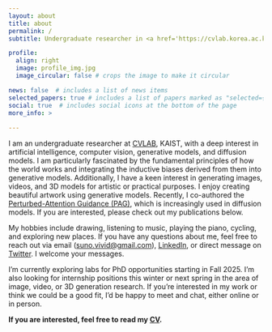 ```yaml
---
layout: about
title: about
permalink: /
subtitle: Undergraduate researcher in <a href='https://cvlab.korea.ac.kr/home'>CVLAB</a>, Korea University

profile:
  align: right
  image: profile_img.jpg
  image_circular: false # crops the image to make it circular

news: false  # includes a list of news items
selected_papers: true # includes a list of papers marked as "selected={true}"
social: true  # includes social icons at the bottom of the page
more_info: >
  
---
```


I am an undergraduate researcher at [CVLAB](https://cvlab.kaist.ac.kr/), KAIST, with a deep interest in artificial intelligence, computer vision, generative models, and diffusion models. I am particularly fascinated by the fundamental principles of how the world works and integrating the inductive biases derived from them into generative models. Additionally, I have a keen interest in generating images, videos, and 3D models for artistic or practical purposes. I enjoy creating beautiful artwork using generative models. Recently, I co-authored the [Perturbed-Attention Guidance (PAG)](https://ku-cvlab.github.io/Perturbed-Attention-Guidance/), which is increasingly used in diffusion models. If you are interested, please check out my publications below.

My hobbies include drawing, listening to music, playing the piano, cycling, and exploring new places. If you have any questions about me, feel free to reach out via email (suno.vivid@gmail.com), [LinkedIn](https://www.linkedin.com/in/donghoon-ahn-622290246), or direct message on [Twitter](https://x.com/donghoon_ahn). I welcome your messages.

I’m currently exploring labs for PhD opportunities starting in Fall 2025. I’m also looking for internship positions this winter or next spring in the area of image, video, or 3D generation research. If you’re interested in my work or think we could be a good fit, I’d be happy to meet and chat, either online or in person.

**If you are interested, feel free to read my [CV](https://drive.google.com/file/d/1UaZ5_w8uNARPfWyiadtoYuaPDxooPYte/view?usp=sharing).**

<!--
Write your biography here. Tell the world about yourself. Link to your favorite [subreddit](http://reddit.com). You can put a picture in, too. The code is already in, just name your picture `prof_pic.jpg` and put it in the `img/` folder.

Put your address / P.O. box / other info right below your picture. You can also disable any of these elements by editing `profile` property of the YAML header of your `_pages/about.md`. Edit `_bibliography/papers.bib` and Jekyll will render your [publications page](/al-folio/publications/) automatically.

Link to your social media connections, too. This theme is set up to use [Font Awesome icons](https://fontawesome.com/) and [Academicons](https://jpswalsh.github.io/academicons/), like the ones below. Add your Facebook, Twitter, LinkedIn, Google Scholar, or just disable all of them.
-->
